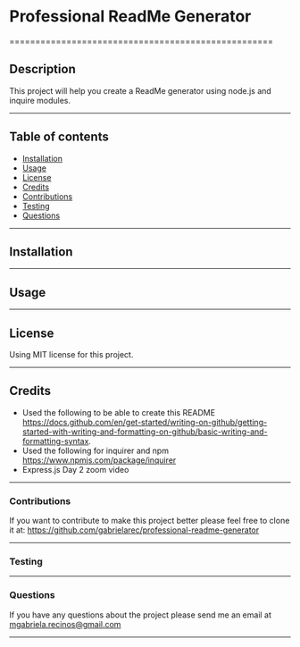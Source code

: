 <!-- Description, Table of Contents, Installation, Usage, License, credits, Contributing, Tests, and Questions -->

# Professional ReadMe Generator
===================================================
## Description
This project will help you create a ReadMe generator using node.js and inquire modules.
***
## Table of contents
- [Installation](#installation) 
- [Usage](#usage)
- [License](#license)
- [Credits](#credits)
- [Contributions](#contributions)
- [Testing](#testing)
- [Questions](#questions)
***

## Installation
***

## Usage
***

## License

Using MIT license for this project.
***
## Credits
- Used the following to be able to create this README https://docs.github.com/en/get-started/writing-on-github/getting-started-with-writing-and-formatting-on-github/basic-writing-and-formatting-syntax.
- Used the following for inquirer and npm  https://www.npmjs.com/package/inquirer
-  Express.js Day 2 zoom video 

***

### Contributions

If you want to contribute to make this project better please feel free to clone it at:  https://github.com/gabrielarec/professional-readme-generator
***

### Testing
***

### Questions

If you have any questions about the project please send me an email at mgabriela.recinos@gmail.com
***




